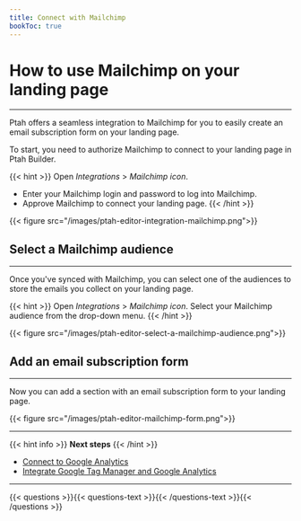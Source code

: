 ```yaml
---
title: Connect with Mailchimp
bookToc: true
---
```


# How to use Mailchimp on your landing page
***

Ptah offers a seamless integration to Mailchimp for you to easily create an email subscription form on your landing page. 

To start, you need to authorize Mailchimp to connect to your landing page in Ptah Builder.

{{< hint >}}
Open *Integrations* > *Mailchimp icon*.

- Enter your Mailchimp login and password to log into Mailchimp.
- Approve Mailchimp to connect your landing page.
{{< /hint >}}

{{< figure src="/images/ptah-editor-integration-mailchimp.png">}}

## Select a Mailchimp audience
***

Once you've synced with Mailchimp, you can select one of the audiences to store the emails you collect on your landing page.

{{< hint >}}
Open *Integrations* > *Mailchimp icon*. 
Select your Mailchimp audience from the drop-down menu.
{{< /hint >}}

{{< figure src="/images/ptah-editor-select-a-mailchimp-audience.png">}}

## Add an email subscription form
***

Now you can add a section with an email subscription form to your landing page. 

{{< figure src="/images/ptah-editor-mailchimp-form.png">}}

***

{{< hint info >}}
**Next steps**
{{< /hint >}}

- [Connect to Google Analytics](/docs/integrations-ga/)
- [Integrate Google Tag Manager and Google Analytics](/docs/integrations-gt/)

***

{{< questions >}}{{< questions-text >}}{{< /questions-text >}}{{< /questions >}}
